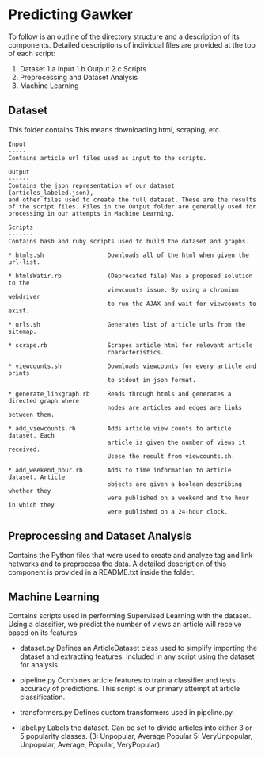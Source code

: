 Predicting Gawker
===================

To follow is an outline of the directory structure and a description 
of its components. Detailed descriptions of individual files are provided
at the top of each script:

1. Dataset
    1.a Input
    1.b Output
    2.c Scripts
2. Preprocessing and Dataset Analysis
3. Machine Learning

Dataset
-------
This folder contains This means downloading html,
scraping, etc.

    Input
    -----
    Contains article url files used as input to the scripts.

    Output
    ------
    Contains the json representation of our dataset (articles_labeled.json),
    and other files used to create the full dataset. These are the results
    of the script files. Files in the Output folder are generally used for
    processing in our attempts in Machine Learning. 
    
    Scripts
    -------
    Contains bash and ruby scripts used to build the dataset and graphs.

    * htmls.sh  				Downloads all of the html when given the url-list.
    
    * htmlsWatir.rb 			(Deprecated file) Was a proposed solution to the
    							viewcounts issue. By using a chromium webdriver
		    					to run the AJAX and wait for viewcounts to exist.
    
    * urls.sh   				Generates list of article urls from the sitemap.
    
    * scrape.rb 				Scrapes article html for relevant article 
    							characteristics.
    
    * viewcounts.sh 			Dowmloads viewcounts for every article and prints
    							to stdout in json format.
    
    * generate_linkgraph.rb 	Reads through htmls and generates a directed graph where
    							nodes are articles and edges are links between them.
    
    * add_viewcounts.rb 		Adds article view counts to article dataset. Each
    							article is given the number of views it received.
    							Usese the result from viewcounts.sh.
    
    * add_weekend_hour.rb 		Adds to time information to article dataset. Article
    							objects are given a boolean describing whether they
    							were published on a weekend and the hour in which they
    							were published on a 24-hour clock.

Preprocessing and Dataset Analysis
----------------------------------
Contains the Python files that were used to create and analyze tag and
link networks and to preprocess the data. A detailed description of 
this component is provided in a README.txt inside the folder.

Machine Learning
----------------
Contains scripts used in performing Supervised Learning with the dataset.
Using a classifier, we predict the number of views an article will receive
based on its features.

* dataset.py 				Defines an ArticleDataset class used to simplify
							importing the dataset and extracting features.
							Included in any script using the dataset for analysis.

* pipeline.py  				Combines article features to train a classifier and
							tests accuracy of predictions. This script is our primary
							attempt at article classification. 

* transformers.py  			Defines custom transformers used in pipeline.py.

* label.py  				Labels the dataset. Can be set to divide
							articles into either 3 or 5 popularity classes.
							(3: Unpopular, Average Popular
							 5: VeryUnpopular, Unpopular, Average, Popular, VeryPopular)



